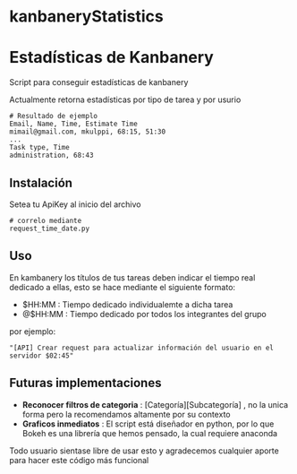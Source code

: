 kanbaneryStatistics
===================

# Estadísticas de Kanbanery

Script para conseguir estadísticas de kanbanery

Actualmente retorna estadísticas por tipo de tarea y por usurio


    # Resultado de ejemplo
    Email, Name, Time, Estimate Time
    mimail@gmail.com, mkulppi, 68:15, 51:30
    ...
    Task type, Time
    administration, 68:43


## Instalación

Setea tu ApiKey al inicio del archivo

    # correlo mediante
    request_time_date.py
  
## Uso

En kambanery los títulos de tus tareas deben indicar el tiempo real dedicado a ellas, esto se hace mediante el siguiente formato:

* $HH:MM : Tiempo dedicado individualemte a dicha tarea 
* @$HH:MM : Tiempo dedicado por todos los integrantes del grupo

por ejemplo:

    "[API] Crear request para actualizar información del usuario en el servidor $02:45"
        
## Futuras implementaciones

+ **Reconocer filtros de categoria** : [Categoría][Subcategoría] , no la unica forma pero la recomendamos altamente por su contexto
+ **Graficos inmediatos** : El script está diseñador en python, por lo que Bokeh es una librería que hemos pensado, la cual requiere anaconda  

Todo usuario sientase libre de usar esto y agradecemos cualquier aporte para hacer este código más funcional


